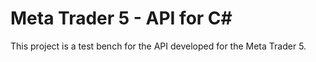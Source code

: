 # Meta Trader 5 - API for C#

This project is a test bench for the API developed for the Meta Trader 5.
